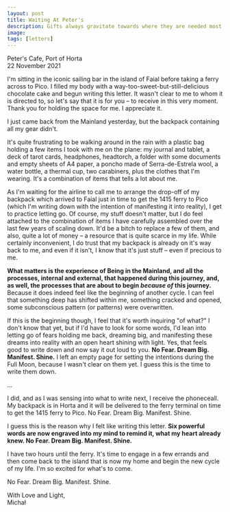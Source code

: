 ```yaml
---
layout: post
title: Waiting At Peter's
description: Gifts always gravitate towards where they are needed most. 
image: 
tags: [letters]
---
```


Peter's Cafe, Port of Horta<br>
22 November 2021

I'm sitting in the iconic sailing bar in the island of Faial before taking a ferry across to Pico. I filled my body with a way-too-sweet-but-still-delicious chocolate cake and begun writing this letter. It wasn't clear to me to whom it is directed to, so let's say that it is for you – to receive in this very moment. Thank you for holding the space for me. I appreciate it.

I just came back from the Mainland yesterday, but the backpack containing all my gear didn't. 

It's quite frustrating to be walking around in the rain with a plastic bag holding a few items I took with me on the plane: my journal and tablet, a deck of tarot cards, headphones, headtorch, a folder with some documents and empty sheets of A4 paper, a poncho made of Serra-de-Estrela wool, a water bottle, a thermal cup, two carabiners, plus the clothes that I'm wearing. It's a combination of items that tells a lot about me.

As I'm waiting for the airline to call me to arrange the drop-off of my backpack which arrived to Faial just in time to get the 1415 ferry to Pico (which I'm writing down with the intention of manifesting it into reality), I get to practice letting go. Of course, my stuff doesn't matter, but I do feel attached to the combination of items I have carefully assembled over the last few years of scaling down. It'd be a bitch to replace a few of them, and also, quite a lot of money – a resource that is quite scarce in my life. While certainly inconvenient, I do trust that my backpack is already on it's way back to me, and even if it isn't, I know that it's just stuff – even if precious to me.

**What matters is the experience of Being in the Mainland, and all the processes, internal and external, that happened during this journey, and, as well, the processes that are about to begin *because of* this journey.** Because it does indeed feel like the beginning of another cycle. I can feel that something deep has shifted within me, something cracked and opened, some subconscious pattern (or patterns) were overwritten.

If this is the beginning though, I feel that it's worth inquiring "of what?" I don't know that yet, but if I'd have to look for some words, I'd lean into letting go of fears holding me back, dreaming big, and manifesting these dreams into reality with an open heart shining with light. Yes, that feels good to write down and now say it out loud to you. **No Fear. Dream Big. Manifest. Shine.** I left an empty page for setting the intentions during the Full Moon, because I wasn't clear on them yet. I guess this is the time to write them down.

...

I did, and as I was sensing into what to write next, I receive the phoneceall. My backpack is in Horta and it will be delivered to the ferry terminal on time to get the 1415 ferry to Pico. No Fear. Dream Big. Manifest. Shine.

I guess this is the reason why I felt like writing this letter. **Six powerful words are now engraved into my mind to remind it, what my heart already knew. No Fear. Dream Big. Manifest. Shine.**

I have two hours until the ferry. It's time to engage in a few errands and then come back to the island that is now my home and begin the new cycle of my life. I'm so excited for what's to come.

No Fear. Dream Big. Manifest. Shine.

With Love and Light,<br>
Michał





